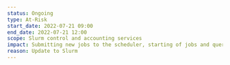 ```yaml
---
status: Ongoing
type: At-Risk
start_date: 2022-07-21 09:00
end_date: 2022-07-21 12:00
scope: Slurm control and accounting services
impact: Submitting new jobs to the scheduler, starting of jobs and querying of jobs will be unavailable for duration of the work.<br> Running jobs will continue without interruption.
reason: Update to Slurm
---
```

